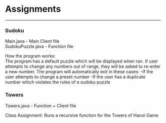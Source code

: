 # Assignments
*****************************************************************************
### Sudoku  

Main.java - Main Client file  
SudokuPuzzle.java - Function file

How the program works:  
The program has a default puzzle which will be displayed when ran. If user attempts to change any numbers out of range, they will be asked to re-enter a new number.
The program will automatically exit in these cases:
-If the user attempts to change a preset number
-If the user has a duplicate number which violates the rules of a sudoku puzzle

### Towers  
Towers.java - Function + Client file  

Class Assignment: Runs a recursive function for the Towers of Hanoi Game
